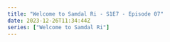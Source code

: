 ```yaml
---
title: "Welcome to Samdal Ri - S1E7 - Episode 07"
date: 2023-12-26T11:34:44Z
series: ["Welcome to Samdal Ri"]
---
```



<mux-player stream-type="on-demand"
  src="https://kp3d-my.sharepoint.com/personal/ryoo_kp3d_onmicrosoft_com/_layouts/15/download.aspx?share=EUaadTSn7jZFnfjONd-xoo8B5fdJzqgYd_RZ0yRgp4AIFg" prefer-playback="mse" controls>
  </mux-player>
  
  
  <script src="https://cdn.jsdelivr.net/npm/@mux/mux-player"></script>
  
 <script type="application/ld+json">
 {
  "@context": "https://schema.org/",
  "@type": "VideoObject",
  "name": "Welcome to Samdal Ri - S1E7 - Episode 07",
  "contentUrl": "https://stream.mux.com/yOgvo2PYXACKd8w58zuYS5hU3dVEj02W3IgbnrEgqOk8.m3u8",
  "thumbnailUrl": "https://www.themoviedb.org/t/p/original/zwsJRRmVozVZ1tDs8buIs97pCqm.jpg?width=314&fit_mode=preserve&time=25",
  "uploadDate": "2023-12-17T02:49:27Z",
}

</script>